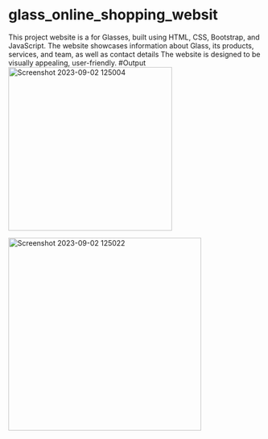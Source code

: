 # glass_online_shopping_websit
This project website is a for  Glasses, built using HTML, CSS, Bootstrap, and JavaScript. The website showcases information about Glass, its products, services, and team, as well as contact details The website is designed to be visually appealing, user-friendly.
#Output
<img width="325" alt="Screenshot 2023-09-02 125004" src="https://github.com/ajmal-khan2002/glass_online_shopping_websit/assets/130028956/4e67cf92-a1b2-4db2-a8de-b28829044048">

<img width="383" alt="Screenshot 2023-09-02 125022" src="https://github.com/ajmal-khan2002/glass_online_shopping_websit/assets/130028956/920386d3-4698-4314-8475-508f45906a09">
